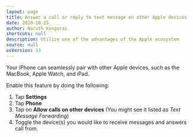 ```yaml
---
layout: page
title: Answer a call or reply to text message on other Apple devices
date: 2020-10-25
author: Naruth Kongurai
shortcuts: null
description: Utilize one of the advantages of the Apple ecosystem
source: null
osVersion: 13
---
```


Your iPhone can seamlessly pair with other Apple devices, such as the MacBook, Apple Watch, and iPad.

Enable this feature by doing the following:

1. Tap **Settings**
2. Tap **Phone**
3. Tap on **Allow calls on other devices** (You might see it listed as *Text Message Forwarding*)
4. Toggle the device(s) you would like to receive messages and answers call from.
